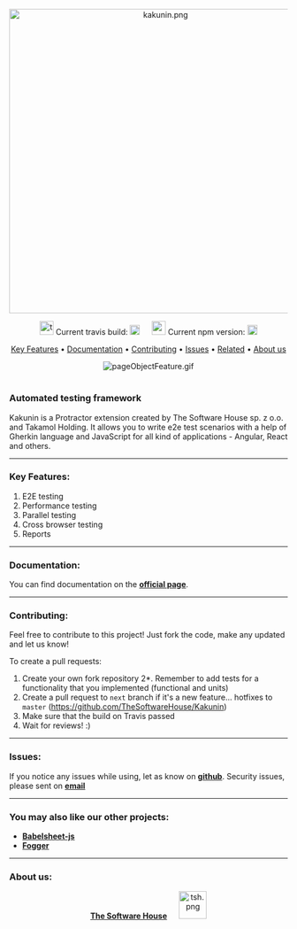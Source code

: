 <p align="center">
  <img src="/data/kakunin_logo.png" alt="kakunin.png" width="550"/>
</p>

<p align="center">
  <img src="/data/travis.png" alt="travis.png" width="25" />
   Current travis build:
  <a href="https://travis-ci.org/TheSoftwareHouse/Kakunin"><img src="https://travis-ci.org/TheSoftwareHouse/Kakunin.svg?branch=master" alt="build status" height="18"></a>
  &emsp;
  <img src="/data/npm.png" alt="npm.png" width="25"/> 
  Current npm version:
  <a href="https://badge.fury.io/js/kakunin"><img src="https://badge.fury.io/js/kakunin.svg" alt="npm version" height="18"></a>
</p>

<p align="center">
  <a href="#key-features">Key Features</a> •
  <a href="#documentation">Documentation</a> •
  <a href="#contributing">Contributing</a> •
  <a href="#issues">Issues</a> •
  <a href="#you-may-also-like-our-other-projects">Related</a> •
  <a href="#about-us">About us</a>
</p>

<p align="center">
  <img src="/data/pageObjectFeature.gif" alt="pageObjectFeature.gif"/>
</p>

<h1>
</h1>

### **Automated testing framework**

Kakunin is a Protractor extension created by The Software House sp. z o.o. and Takamol Holding. It allows you to write e2e test scenarios with a help of Gherkin language and JavaScript for all kind of applications - Angular, React and others.

---

### **Key Features:**

1. E2E testing
2. Performance testing
3. Parallel testing
4. Cross browser testing
5. Reports

---

### **Documentation:**

You can find documentation on the **[official page](https://kakunin.io)**.

---

### **Contributing:**

Feel free to contribute to this project! Just fork the code, make any updated and let us know!

To create a pull requests:
1. Create your own fork repository
2*. Remember to add tests for a functionality that you implemented (functional and units)
3. Create a pull request to `next` branch if it's a new feature... hotfixes to `master` (https://github.com/TheSoftwareHouse/Kakunin)
4. Make sure that the build on Travis passed
5. Wait for reviews! :)

---

### **Issues:**

If you notice any issues while using, let as know on **[github](https://github.com/TheSoftwareHouse/Kakunin/issues)**.
Security issues, please sent on <a href="mailto:security.opensource@tsh.io"><b>email</b></a>

---

### **You may also like our other projects:**

- **[Babelsheet-js](https://github.com/TheSoftwareHouse/babelsheet-js)**
- **[Fogger](https://github.com/TheSoftwareHouse/fogger)**

---

### **About us:**

<p align="center">
  <a href="https://tsh.io/pl"><b>The Software House</b></a>
  &emsp;
  <img src="/data/tsh.png" alt="tsh.png" width="50" />
</p>
